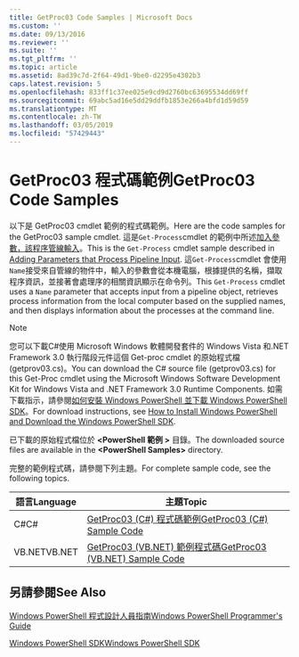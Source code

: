```yaml
---
title: GetProc03 Code Samples | Microsoft Docs
ms.custom: ''
ms.date: 09/13/2016
ms.reviewer: ''
ms.suite: ''
ms.tgt_pltfrm: ''
ms.topic: article
ms.assetid: 8ad39c7d-2f64-49d1-9be0-d2295e4302b3
caps.latest.revision: 5
ms.openlocfilehash: 833ff1c37ee025e9cd9d2760bc63695534dd69ff
ms.sourcegitcommit: 69abc5ad16e5dd29ddfb1853e266a4bfd1d59d59
ms.translationtype: MT
ms.contentlocale: zh-TW
ms.lasthandoff: 03/05/2019
ms.locfileid: "57429443"
---
```

# <a name="getproc03-code-samples"></a><span data-ttu-id="f7b12-102">GetProc03 程式碼範例</span><span class="sxs-lookup"><span data-stu-id="f7b12-102">GetProc03 Code Samples</span></span>

<span data-ttu-id="f7b12-103">以下是 GetProc03 cmdlet 範例的程式碼範例。</span><span class="sxs-lookup"><span data-stu-id="f7b12-103">Here are the code samples for the GetProc03 sample cmdlet.</span></span> <span data-ttu-id="f7b12-104">這是`Get-Process`cmdlet 的範例中所述[加入參數，該程序管線輸入](../cmdlet/adding-parameters-that-process-pipeline-input.md)。</span><span class="sxs-lookup"><span data-stu-id="f7b12-104">This is the `Get-Process` cmdlet sample described in [Adding Parameters that Process Pipeline Input](../cmdlet/adding-parameters-that-process-pipeline-input.md).</span></span> <span data-ttu-id="f7b12-105">這`Get-Process`cmdlet 會使用`Name`接受來自管線的物件中，輸入的參數會從本機電腦，根據提供的名稱，擷取程序資訊，並接著會處理序的相關資訊顯示在命令列。</span><span class="sxs-lookup"><span data-stu-id="f7b12-105">This `Get-Process` cmdlet uses a `Name` parameter that accepts input from a pipeline object, retrieves process information from the local computer based on the supplied names, and then displays information about the processes at the command line.</span></span>

> [!NOTE]
> <span data-ttu-id="f7b12-106">您可以下載C#使用 Microsoft Windows 軟體開發套件的 Windows Vista 和.NET Framework 3.0 執行階段元件這個 Get-proc cmdlet 的原始程式檔 (getprov03.cs)。</span><span class="sxs-lookup"><span data-stu-id="f7b12-106">You can download the C# source file (getprov03.cs) for this Get-Proc cmdlet using the Microsoft Windows Software Development Kit for Windows Vista and .NET Framework 3.0 Runtime Components.</span></span> <span data-ttu-id="f7b12-107">如需下載指示，請參閱[如何安裝 Windows PowerShell 並下載 Windows PowerShell SDK](/powershell/developer/installing-the-windows-powershell-sdk)。</span><span class="sxs-lookup"><span data-stu-id="f7b12-107">For download instructions, see [How to Install Windows PowerShell and Download the Windows PowerShell SDK](/powershell/developer/installing-the-windows-powershell-sdk).</span></span>
>
> <span data-ttu-id="f7b12-108">已下載的原始程式檔位於 **\<PowerShell 範例 >** 目錄。</span><span class="sxs-lookup"><span data-stu-id="f7b12-108">The downloaded source files are available in the **\<PowerShell Samples>** directory.</span></span>

<span data-ttu-id="f7b12-109">完整的範例程式碼，請參閱下列主題。</span><span class="sxs-lookup"><span data-stu-id="f7b12-109">For complete sample code, see the following topics.</span></span>

|<span data-ttu-id="f7b12-110">語言</span><span class="sxs-lookup"><span data-stu-id="f7b12-110">Language</span></span>|<span data-ttu-id="f7b12-111">主題</span><span class="sxs-lookup"><span data-stu-id="f7b12-111">Topic</span></span>|
|--------------|-----------|
|<span data-ttu-id="f7b12-112">C#</span><span class="sxs-lookup"><span data-stu-id="f7b12-112">C#</span></span>|[<span data-ttu-id="f7b12-113">GetProc03 (C#) 程式碼範例</span><span class="sxs-lookup"><span data-stu-id="f7b12-113">GetProc03 (C#) Sample Code</span></span>](./getproc03-csharp-sample-code.md)|
|<span data-ttu-id="f7b12-114">VB.NET</span><span class="sxs-lookup"><span data-stu-id="f7b12-114">VB.NET</span></span>|[<span data-ttu-id="f7b12-115">GetProc03 (VB.NET) 範例程式碼</span><span class="sxs-lookup"><span data-stu-id="f7b12-115">GetProc03 (VB.NET) Sample Code</span></span>](./getproc03-vb-net-sample-code.md)|

## <a name="see-also"></a><span data-ttu-id="f7b12-116">另請參閱</span><span class="sxs-lookup"><span data-stu-id="f7b12-116">See Also</span></span>

[<span data-ttu-id="f7b12-117">Windows PowerShell 程式設計人員指南</span><span class="sxs-lookup"><span data-stu-id="f7b12-117">Windows PowerShell Programmer's Guide</span></span>](./windows-powershell-programmer-s-guide.md)

[<span data-ttu-id="f7b12-118">Windows PowerShell SDK</span><span class="sxs-lookup"><span data-stu-id="f7b12-118">Windows PowerShell SDK</span></span>](../windows-powershell-reference.md)